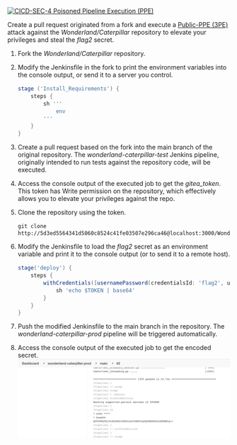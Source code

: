 [![CICD-SEC-4 Poisoned Pipeline Execution (PPE)](https://img.shields.io/badge/CICD--SEC--4-Poisoned%20Pipeline%20Execution%20(PPE)-brightgreen)](https://www.cidersecurity.io/top-10-cicd-security-risks/poisoned-pipeline-execution-ppe/?utm_source=github&utm_medium=github_page&utm_campaign=ci%2fcd%20goat_100422)

Create a pull request originated from a fork and execute a [Public-PPE (3PE)](https://www.cidersecurity.io/blog/research/ppe-poisoned-pipeline-execution/?utm_source=github&utm_medium=github_page&utm_campaign=ci%2fcd%20goat_060422) attack against the _Wonderland/Caterpillar_ repository to elevate your privileges and steal the _flag2_ secret.

1. Fork the _Wonderland/Caterpillar_ repository.
2. Modify the Jenkinsfile in the fork to print the environment variables into the console output, or send it to a server you control.

    ```groovy
    stage ('Install_Requirements') {
        steps {
            sh '''
                env
            '''
        }
    }
    ```

3. Create a pull request based on the fork into the main branch of the original repository. The _wonderland-caterpillar-test_ Jenkins pipeline, originally intended to run tests against the repository code, will be executed.
4. Access the console output of the executed job to get the _gitea_token_. This token has Write permission on the repository, which effectively allows you to elevate your privileges against the repo.
5. Clone the repository using the token.

    ```shell
    git clone http://5d3ed5564341d5060c8524c41fe03507e296ca46@localhost:3000/Wonderland/caterpillar.git
    ```

6. Modify the Jenkinsfile to load the _flag2_ secret as an environment variable and print it to the console output (or to send it to a remote host).

    ```groovy
    stage('deploy') {
        steps {
            withCredentials([usernamePassword(credentialsId: 'flag2', usernameVariable: 'flag2', passwordVariable: 'TOKEN')]) {
                sh 'echo $TOKEN | base64'
            }
        }
    }
    ```

7. Push the modified Jenkinsfile to the main branch in the repository. The _wonderland-caterpillar-prod_ pipeline will be triggered automatically.
8. Access the console output of the executed job to get the encoded secret.
![caterpillar](../images/caterpillar.png "caterpillar")
